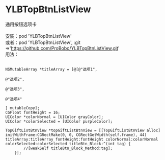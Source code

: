 # YLBTopBtnListView
通用按钮选项卡
<br>
<br>安装：pod 'YLBTopBtnListView'
<br>或者：pod 'YLBTopBtnListView', :git =>'https://github.com/ProBobo/YLBTopBtnListView.git'
<br>
用法：
<pre><code>
NSMutableArray *titleArray = [@[@"选项1",
                                    <br>@"选项2",
                                    <br>@"选项3",
                                    <br>@"选项4"
                                    <br>] mutableCopy];
CGFloat fontHeight = 16;
UIColor *colorNormal = [UIColor grayColor];
UIColor *colorSelected = [UIColor purpleColor];

TopGiftListBtnView *topGiftListBtnView = [[TopGiftListBtnView alloc] initWithFrame:CGRectMake(0, 0, CGRectGetWidth(self.frame), 44) titleArray:titleArray fontHeight:fontHeight colorNormal:colorNormal colorSelected:colorSelected titleBtn_Block:^(int tag) {
        //[weakSelf titleBtn_Block_Method:tag];
    }];
</code></pre>
